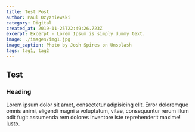 ```yaml
---
title: Test Post
author: Paul Ozyzniewski
category: Digital
created_at: 2019-11-25T22:49:26.723Z
excerpt: Excerpt - Lorem Ipsum is simply dummy text.
image: ./images/img1.jpg
image_caption: Photo by Josh Spires on Unsplash
tags: tag1, tag2
---
```


## Test

### Heading

Lorem ipsum dolor sit amet, consectetur adipisicing elit. Error doloremque omnis animi,
eligendi magni a voluptatum, vitae, consequuntur rerum illum odit fugit assumenda rem dolores
inventore iste reprehenderit maxime! Iusto.
